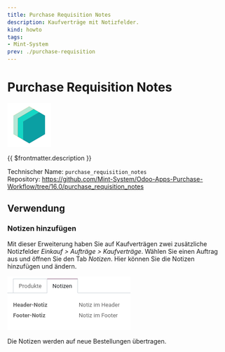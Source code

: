 ```yaml
---
title: Purchase Requisition Notes
description: Kaufverträge mit Notizfelder.
kind: howto
tags:
- Mint-System
prev: ./purchase-requisition
---
```

# Purchase Requisition Notes
![icon_oms_box](attachments/icons_odoo_mint_system.png)

{{ $frontmatter.description }}

Technischer Name: `purchase_requisition_notes`\
Repository: <https://github.com/Mint-System/Odoo-Apps-Purchase-Workflow/tree/16.0/purchase_requisition_notes>

## Verwendung

### Notizen hinzufügen

Mit dieser Erweiterung haben Sie auf Kaufverträgen zwei zusätzliche Notizfelder *Einkauf > Aufträge > Kaufverträge*. Wählen Sie einen Auftrag aus und öffnen Sie den Tab *Notizen*. Hier können Sie die Notizen hinzufügen und ändern.

![](attachments/Purchase%20Requistion%20Notes.png)

Die Notizen werden auf neue Bestellungen übertragen.

